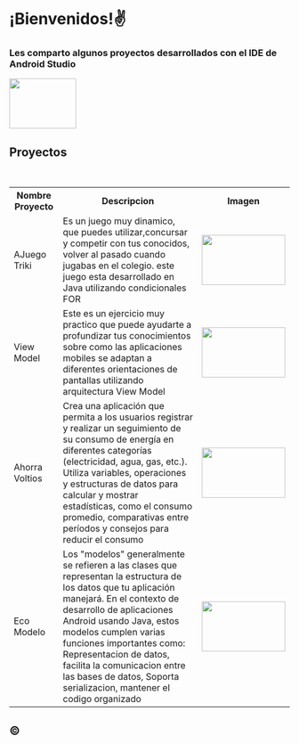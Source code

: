 <!--
**DidierPinto/DidierPinto** is a ✨ _special_ ✨ repository because its `README.md` (this file) appears on your GitHub profile.
Here are some ideas to get you started:

- 🔭 I’m currently working on ...
- 🌱 I’m currently learning ...
- 👯 I’m looking to collaborate on ...
- 🤔 I’m looking for help with ...
- 💬 Ask me about ...
- 📫 How to reach me: ...
- 😄 Pronouns: ...
- ⚡ Fun fact: ...
-->

<!DOCTYPE html>
<head>

<h1>¡Bienvenidos!✌</h1>
<h3>Les comparto algunos proyectos desarrollados con el IDE de Android Studio</h3>
</head>
<body>

<img src = "https://i.ytimg.com/vi/kypaoh55ro8/hqdefault.jpg" height = "90" width = "120">

<h2>Proyectos</h2>
<br>
<table>
  <tr>
    <th>Nombre Proyecto</th>
    <th>Descripcion</th>
    <th>Imagen</th>
  </tr>
  <tr>
    <td>AJuego Triki</td>
    <td>Es un juego muy dinamico, que puedes utilizar,concursar y competir con tus conocidos, volver al pasado cuando jugabas en el colegio. este juego esta desarrollado en Java utilizando condicionales FOR</td>
    <td><img src = "https://i.ytimg.com/vi/7aLRgzerY6c/maxresdefault.jpg" height = "90" width = "150"></td>
    
  </tr>
  <tr>
    <td>View Model</td>
    <td>Este es un ejercicio muy practico que puede ayudarte a profundizar tus conocimientos sobre como las aplicaciones mobiles se adaptan a diferentes orientaciones de pantallas 
    utilizando arquitectura View Model</td>
    <td><img src = "https://miro.medium.com/v2/resize:fit:863/0*B1FlGmCGFUFWGZBE.png" height = "90" width = "150"></td>

    

  </tr>
  <tr>
    <td>Ahorra Voltios</td>
    <td>Crea una aplicación que permita a los usuarios registrar y realizar un seguimiento de su consumo de energía en diferentes categorías (electricidad, agua, gas, etc.). Utiliza     
    variables, operaciones y estructuras de datos para calcular y mostrar estadísticas, como el consumo promedio, comparativas entre períodos y consejos para reducir el consumo</td>
    <td><img src = "https://encrypted-tbn0.gstatic.com/images?q=tbn:ANd9GcSX_HQLF8f425G3jPYdmN1UgbS_8zSiPfoGhR9U2jp81MtPt2x63_3Gxa6Ga6yvFXiprtE&usqp=CAU" height = "90" width = "150"></td>
  </tr>
  <tr>
    <td>Eco Modelo</td>
    <td> Los "modelos" generalmente se refieren a las clases que representan la estructura de los datos que tu aplicación manejará. En el contexto de desarrollo de aplicaciones Android usando Java, estos modelos cumplen varias funciones importantes como: Representacion de datos, facilita la comunicacion entre las bases de datos, Soporta serializacion, mantener el codigo organizado</td>
    <td><img src = "https://i.ytimg.com/vi/KQDeY7oIxp4/hq720.jpg?sqp=-oaymwEhCK4FEIIDSFryq4qpAxMIARUAAAAAGAElAADIQj0AgKJD&rs=AOn4CLBSjlBNvKE9OJ-40MYQpnN3fqCCqg" height = "90" width = "150"></td>
  </tr>
</table>

  <h2>&copy;</h2>
</body>

</html>


